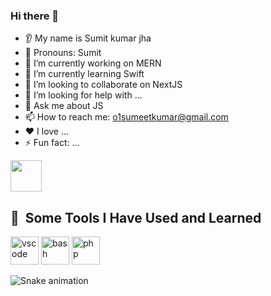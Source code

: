 ### Hi there 👋
* 👂 My name is Sumit kumar jha
* 👩 Pronouns: Sumit
* 🔭 I’m currently working on MERN
* 🌱 I’m currently learning Swift
* 🤝 I’m looking to collaborate on NextJS
* 🤔 I’m looking for help with ...
* 💬 Ask me about JS
* 📫 How to reach me: o1sumeetkumar@gmail.com
* ❤️ I love ...
* ⚡ Fun fact: ...


<a href="https://www.instagram.com/o1sumitkumar/">
  <img height="50" src="https://user-images.githubusercontent.com/46517096/166974368-9798f39f-1f46-499c-b14e-81f0a3f83a06.png"/>
</a>
<!---
O1sumitkumar/O1sumitkumar is a ✨ special ✨ repository because its `README.md` (this file) appears on your GitHub profile.
You can click the Preview link to take a look at your changes.
--->




<h2> 🚀 &nbsp;Some Tools I Have Used and Learned</h2>
<p align="left">
<img src="https://cdn.jsdelivr.net/gh/devicons/devicon/icons/vscode/vscode-original.svg" alt="vscode" width="45" height="45"/>
<img src="https://cdn.jsdelivr.net/gh/devicons/devicon/icons/bash/bash-original.svg" alt="bash" width="45" height="45"/>
<img src="https://cdn.jsdelivr.net/gh/devicons/devicon/icons/php/php-original.svg" alt="php" width="45" height="45"/>
</p>

![Snake animation](https://github.com/o1sumitkumar/blob/output/github-contribution-grid-snake.svg)
